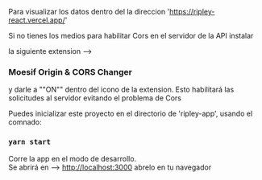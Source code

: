 Para visualizar los datos dentro del la direccion 'https://ripley-react.vercel.app/'

Si no tienes los medios para habilitar Cors en el servidor de la API instalar 

la siguiente extension --> 
### Moesif Origin & CORS Changer 
y darle a ""ON"" dentro del icono de la extension.
Esto habilitará las solicitudes al servidor evitando el problema de Cors


Puedes inicializar este proyecto en el directorio de 'ripley-app', usando el comnado:

### `yarn start`

Corre la app en el modo de desarrollo.<br />
Se abrirá en --> [http://localhost:3000](http://localhost:3000) abrelo en tu navegador

